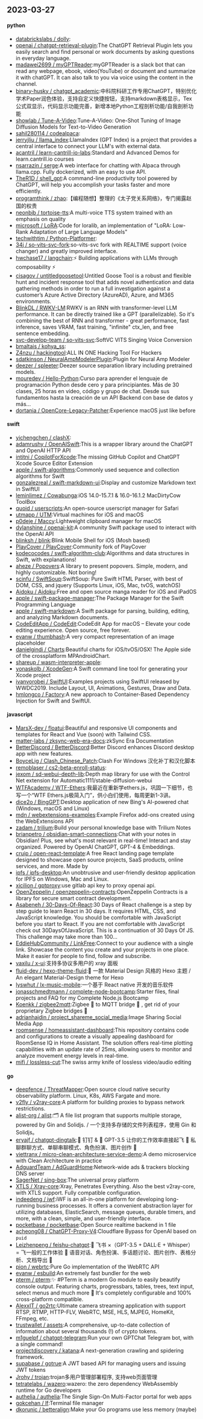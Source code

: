 ## 2023-03-27

#### python
* [databrickslabs / dolly](https://github.com/databrickslabs/dolly):
* [openai / chatgpt-retrieval-plugin](https://github.com/openai/chatgpt-retrieval-plugin):The ChatGPT Retrieval Plugin lets you easily search and find personal or work documents by asking questions in everyday language.
* [madawei2699 / myGPTReader](https://github.com/madawei2699/myGPTReader):myGPTReader is a slack bot that can read any webpage, ebook, video(YouTube) or document and summarize it with chatGPT. It can also talk to you via voice using the content in the channel.
* [binary-husky / chatgpt_academic](https://github.com/binary-husky/chatgpt_academic):中科院科研工作专用ChatGPT，特别优化学术Paper润色体验，支持自定义快捷按钮，支持markdown表格显示，Tex公式双显示，代码显示功能完善，新增本地Python工程剖析功能/自我剖析功能
* [showlab / Tune-A-Video](https://github.com/showlab/Tune-A-Video):Tune-A-Video: One-Shot Tuning of Image Diffusion Models for Text-to-Video Generation
* [sahil280114 / codealpaca](https://github.com/sahil280114/codealpaca):
* [jerryjliu / llama_index](https://github.com/jerryjliu/llama_index):LlamaIndex (GPT Index) is a project that provides a central interface to connect your LLM's with external data.
* [acantril / learn-cantrill-io-labs](https://github.com/acantril/learn-cantrill-io-labs):Standard and Advanced Demos for learn.cantrill.io courses
* [nsarrazin / serge](https://github.com/nsarrazin/serge):A web interface for chatting with Alpaca through llama.cpp. Fully dockerized, with an easy to use API.
* [TheR1D / shell_gpt](https://github.com/TheR1D/shell_gpt):A command-line productivity tool powered by ChatGPT, will help you accomplish your tasks faster and more efficiently.
* [programthink / zhao](https://github.com/programthink/zhao):【编程随想】整理的《太子党关系网络》，专门揭露赵国的权贵
* [neonbjb / tortoise-tts](https://github.com/neonbjb/tortoise-tts):A multi-voice TTS system trained with an emphasis on quality
* [microsoft / LoRA](https://github.com/microsoft/LoRA):Code for loralib, an implementation of "LoRA: Low-Rank Adaptation of Large Language Models"
* [techwithtim / Python-Platformer](https://github.com/techwithtim/Python-Platformer):
* [34j / so-vits-svc-fork](https://github.com/34j/so-vits-svc-fork):so-vits-svc fork with REALTIME support (voice changer) and greatly improved interface.
* [hwchase17 / langchain](https://github.com/hwchase17/langchain):⚡
Building applications with LLMs through composability
⚡
* [cisagov / untitledgoosetool](https://github.com/cisagov/untitledgoosetool):Untitled Goose Tool is a robust and flexible hunt and incident response tool that adds novel authentication and data gathering methods in order to run a full investigation against a customer’s Azure Active Directory (AzureAD), Azure, and M365 environments.
* [BlinkDL / RWKV-LM](https://github.com/BlinkDL/RWKV-LM):RWKV is an RNN with transformer-level LLM performance. It can be directly trained like a GPT (parallelizable). So it's combining the best of RNN and transformer - great performance, fast inference, saves VRAM, fast training, "infinite" ctx_len, and free sentence embedding.
* [svc-develop-team / so-vits-svc](https://github.com/svc-develop-team/so-vits-svc):SoftVC VITS Singing Voice Conversion
* [bmaltais / kohya_ss](https://github.com/bmaltais/kohya_ss):
* [Z4nzu / hackingtool](https://github.com/Z4nzu/hackingtool):ALL IN ONE Hacking Tool For Hackers
* [sdatkinson / NeuralAmpModelerPlugin](https://github.com/sdatkinson/NeuralAmpModelerPlugin):Plugin for Neural Amp Modeler
* [deezer / spleeter](https://github.com/deezer/spleeter):Deezer source separation library including pretrained models.
* [mouredev / Hello-Python](https://github.com/mouredev/Hello-Python):Curso para aprender el lenguaje de programación Python desde cero y para principiantes. Más de 30 clases, 25 horas en vídeo, código y grupo de chat. Desde sus fundamentos hasta la creación de un API Backend con base de datos y más...
* [dortania / OpenCore-Legacy-Patcher](https://github.com/dortania/OpenCore-Legacy-Patcher):Experience macOS just like before

#### swift
* [yichengchen / clashX](https://github.com/yichengchen/clashX):
* [adamrushy / OpenAISwift](https://github.com/adamrushy/OpenAISwift):This is a wrapper library around the ChatGPT and OpenAI HTTP API
* [intitni / CopilotForXcode](https://github.com/intitni/CopilotForXcode):The missing GitHub Copilot and ChatGPT Xcode Source Editor Extension
* [apple / swift-algorithms](https://github.com/apple/swift-algorithms):Commonly used sequence and collection algorithms for Swift
* [gonzalezreal / swift-markdown-ui](https://github.com/gonzalezreal/swift-markdown-ui):Display and customize Markdown text in SwiftUI
* [leminlimez / Cowabunga](https://github.com/leminlimez/Cowabunga):iOS 14.0-15.7.1 & 16.0-16.1.2 MacDirtyCow ToolBox
* [quoid / userscripts](https://github.com/quoid/userscripts):An open-source userscript manager for Safari
* [utmapp / UTM](https://github.com/utmapp/UTM):Virtual machines for iOS and macOS
* [p0deje / Maccy](https://github.com/p0deje/Maccy):Lightweight clipboard manager for macOS
* [dylanshine / openai-kit](https://github.com/dylanshine/openai-kit):A community Swift package used to interact with the OpenAI API
* [blinksh / blink](https://github.com/blinksh/blink):Blink Mobile Shell for iOS (Mosh based)
* [PlayCover / PlayCover](https://github.com/PlayCover/PlayCover):Community fork of PlayCover
* [kodecocodes / swift-algorithm-club](https://github.com/kodecocodes/swift-algorithm-club):Algorithms and data structures in Swift, with explanations!
* [aheze / Popovers](https://github.com/aheze/Popovers):A library to present popovers. Simple, modern, and highly customizable. Not boring!
* [scinfu / SwiftSoup](https://github.com/scinfu/SwiftSoup):SwiftSoup: Pure Swift HTML Parser, with best of DOM, CSS, and jquery (Supports Linux, iOS, Mac, tvOS, watchOS)
* [Aidoku / Aidoku](https://github.com/Aidoku/Aidoku):Free and open source manga reader for iOS and iPadOS
* [apple / swift-package-manager](https://github.com/apple/swift-package-manager):The Package Manager for the Swift Programming Language
* [apple / swift-markdown](https://github.com/apple/swift-markdown):A Swift package for parsing, building, editing, and analyzing Markdown documents.
* [CodeEditApp / CodeEdit](https://github.com/CodeEditApp/CodeEdit):CodeEdit App for macOS – Elevate your code editing experience. Open source, free forever.
* [evanw / thumbhash](https://github.com/evanw/thumbhash):A very compact representation of an image placeholder
* [danielgindi / Charts](https://github.com/danielgindi/Charts):Beautiful charts for iOS/tvOS/OSX! The Apple side of the crossplatform MPAndroidChart.
* [shareup / wasm-interpreter-apple](https://github.com/shareup/wasm-interpreter-apple):
* [yonaskolb / XcodeGen](https://github.com/yonaskolb/XcodeGen):A Swift command line tool for generating your Xcode project
* [ivanvorobei / SwiftUI](https://github.com/ivanvorobei/SwiftUI):Examples projects using SwiftUI released by WWDC2019. Include Layout, UI, Animations, Gestures, Draw and Data.
* [hmlongco / Factory](https://github.com/hmlongco/Factory):A new approach to Container-Based Dependency Injection for Swift and SwiftUI.

#### javascript
* [MarsX-dev / floatui](https://github.com/MarsX-dev/floatui):Beautiful and responsive UI components and templates for React and Vue (soon) with Tailwind CSS.
* [matter-labs / zksync-web-era-docs](https://github.com/matter-labs/zksync-web-era-docs):zkSync Era Documentation
* [BetterDiscord / BetterDiscord](https://github.com/BetterDiscord/BetterDiscord):Better Discord enhances Discord desktop app with new features.
* [BoyceLig / Clash_Chinese_Patch](https://github.com/BoyceLig/Clash_Chinese_Patch):Clash For Windows 汉化补丁和汉化脚本
* [remoblaser / cs2-beta-enroll-status](https://github.com/remoblaser/cs2-beta-enroll-status):
* [jexom / sd-webui-depth-lib](https://github.com/jexom/sd-webui-depth-lib):Depth map library for use with the Control Net extension for Automatic1111/stable-diffusion-webui
* [WTFAcademy / WTF-Ethers](https://github.com/WTFAcademy/WTF-Ethers):我最近在重新学ethers.js，巩固一下细节，也写一个“WTF Ethers.js极简入门”，供小白们使用，每周更新1-3讲。
* [dice2o / BingGPT](https://github.com/dice2o/BingGPT):Desktop application of new Bing's AI-powered chat (Windows, macOS and Linux)
* [mdn / webextensions-examples](https://github.com/mdn/webextensions-examples):Example Firefox add-ons created using the WebExtensions API
* [zadam / trilium](https://github.com/zadam/trilium):Build your personal knowledge base with Trilium Notes
* [brianpetro / obsidian-smart-connections](https://github.com/brianpetro/obsidian-smart-connections):Chat with your notes in Obsidian! Plus, see what's most relevant in real-time! Interact and stay organized. Powered by OpenAI ChatGPT, GPT-4 & Embeddings.
* [cruip / open-react-template](https://github.com/cruip/open-react-template):A free React landing page template designed to showcase open source projects, SaaS products, online services, and more. Made by
* [ipfs / ipfs-desktop](https://github.com/ipfs/ipfs-desktop):An unobtrusive and user-friendly desktop application for IPFS on Windows, Mac and Linux.
* [xicilion / gptproxy](https://github.com/xicilion/gptproxy):use gitlab api key to proxy openai api.
* [OpenZeppelin / openzeppelin-contracts](https://github.com/OpenZeppelin/openzeppelin-contracts):OpenZeppelin Contracts is a library for secure smart contract development.
* [Asabeneh / 30-Days-Of-React](https://github.com/Asabeneh/30-Days-Of-React):30 Days of React challenge is a step by step guide to learn React in 30 days. It requires HTML, CSS, and JavaScript knowledge. You should be comfortable with JavaScript before you start to React. If you are not comfortable with JavaScript check out 30DaysOfJavaScript. This is a continuation of 30 Days Of JS. This challenge may take more than 100…
* [EddieHubCommunity / LinkFree](https://github.com/EddieHubCommunity/LinkFree):Connect to your audience with a single link. Showcase the content you create and your projects in one place. Make it easier for people to find, follow and subscribe.
* [vaxilu / x-ui](https://github.com/vaxilu/x-ui):支持多协议多用户的 xray 面板
* [fluid-dev / hexo-theme-fluid](https://github.com/fluid-dev/hexo-theme-fluid):🌊
一款 Material Design 风格的 Hexo 主题 / An elegant Material-Design theme for Hexo
* [lyswhut / lx-music-mobile](https://github.com/lyswhut/lx-music-mobile):一个基于 React native 开发的音乐软件
* [jonasschmedtmann / complete-node-bootcamp](https://github.com/jonasschmedtmann/complete-node-bootcamp):Starter files, final projects and FAQ for my Complete Node.js Bootcamp
* [Koenkk / zigbee2mqtt](https://github.com/Koenkk/zigbee2mqtt):Zigbee
🐝
to MQTT bridge
🌉
, get rid of your proprietary Zigbee bridges
🔨
* [adrianhajdin / project_shareme_social_media](https://github.com/adrianhajdin/project_shareme_social_media):Image Sharing Social Media App
* [roomsense / homeassistant-dashboard](https://github.com/roomsense/homeassistant-dashboard):This repository contains code and configurations to create a visually appealing dashboard for RoomSense IQ in Home Assistant. The solution offers real-time plotting capabilities with an update rate of 25ms, allowing users to monitor and analyze movement energy levels in real-time.
* [mifi / lossless-cut](https://github.com/mifi/lossless-cut):The swiss army knife of lossless video/audio editing

#### go
* [deepfence / ThreatMapper](https://github.com/deepfence/ThreatMapper):Open source cloud native security observability platform. Linux, K8s, AWS Fargate and more.
* [v2fly / v2ray-core](https://github.com/v2fly/v2ray-core):A platform for building proxies to bypass network restrictions.
* [alist-org / alist](https://github.com/alist-org/alist):🗂️
A file list program that supports multiple storage, powered by Gin and Solidjs. / 一个支持多存储的文件列表程序，使用 Gin 和 Solidjs。
* [eryajf / chatgpt-dingtalk](https://github.com/eryajf/chatgpt-dingtalk):🔔
钉钉 &
🤖
GPT-3.5 让你的工作效率直接起飞
🚀
私聊群聊方式、单聊串聊模式、角色扮演、图片创作
🚀
* [viettranx / micro-clean-architecture-service-demo](https://github.com/viettranx/micro-clean-architecture-service-demo):A demo microservice with Clean Architecture in practice
* [AdguardTeam / AdGuardHome](https://github.com/AdguardTeam/AdGuardHome):Network-wide ads & trackers blocking DNS server
* [SagerNet / sing-box](https://github.com/SagerNet/sing-box):The universal proxy platform
* [XTLS / Xray-core](https://github.com/XTLS/Xray-core):Xray, Penetrates Everything. Also the best v2ray-core, with XTLS support. Fully compatible configuration.
* [indeedeng / iwf](https://github.com/indeedeng/iwf):iWF is an all-in-one platform for developing long-running business processes. It offers a convenient abstraction layer for utilizing databases, ElasticSearch, message queues, durable timers, and more, with a clean, simple, and user-friendly interface.
* [pocketbase / pocketbase](https://github.com/pocketbase/pocketbase):Open Source realtime backend in 1 file
* [acheong08 / ChatGPT-Proxy-V4](https://github.com/acheong08/ChatGPT-Proxy-V4):Cloudflare Bypass for OpenAI based on `puid`
* [Leizhenpeng / feishu-chatgpt](https://github.com/Leizhenpeng/feishu-chatgpt):🎒
飞书 ×（GPT-3.5 + DALL·E + Whisper）= 飞一般的工作体验
🚀
语音对话、角色扮演、多话题讨论、图片创作、表格分析、文档导出
🚀
* [pion / webrtc](https://github.com/pion/webrtc):Pure Go implementation of the WebRTC API
* [evanw / esbuild](https://github.com/evanw/esbuild):An extremely fast bundler for the web
* [pterm / pterm](https://github.com/pterm/pterm):✨
#PTerm is a modern Go module to easily beautify console output. Featuring charts, progressbars, tables, trees, text input, select menus and much more
🚀
It's completely configurable and 100% cross-platform compatible.
* [AlexxIT / go2rtc](https://github.com/AlexxIT/go2rtc):Ultimate camera streaming application with support RTSP, RTMP, HTTP-FLV, WebRTC, MSE, HLS, MJPEG, HomeKit, FFmpeg, etc.
* [trustwallet / assets](https://github.com/trustwallet/assets):A comprehensive, up-to-date collection of information about several thousands (!) of crypto tokens.
* [m1guelpf / chatgpt-telegram](https://github.com/m1guelpf/chatgpt-telegram):Run your own GPTChat Telegram bot, with a single command!
* [projectdiscovery / katana](https://github.com/projectdiscovery/katana):A next-generation crawling and spidering framework.
* [supabase / gotrue](https://github.com/supabase/gotrue):A JWT based API for managing users and issuing JWT tokens
* [Jrohy / trojan](https://github.com/Jrohy/trojan):trojan多用户管理部署程序, 支持web页面管理
* [tetratelabs / wazero](https://github.com/tetratelabs/wazero):wazero: the zero dependency WebAssembly runtime for Go developers
* [authelia / authelia](https://github.com/authelia/authelia):The Single Sign-On Multi-Factor portal for web apps
* [gokcehan / lf](https://github.com/gokcehan/lf):Terminal file manager
* [dkorunic / betteralign](https://github.com/dkorunic/betteralign):Make your Go programs use less memory (maybe)
